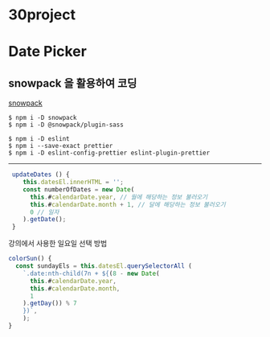 # 30project

# Date Picker

## snowpack 을 활용하여 코딩

[snowpack](https://www.snowpack.dev/)

```
$ npm i -D snowpack
$ npm i -D @snowpack/plugin-sass
```

```
$ npm i -D eslint
$ npm i --save-exact prettier
$ npm i -D eslint-config-prettier eslint-plugin-prettier
```

---

```javascript
 updateDates () {
    this.datesEl.innerHTML = '';
    const numberOfDates = new Date(
      this.#calendarDate.year, // 월에 해당하는 정보 불러오기
      this.#calendarDate.month + 1, // 달에 해당하는 정보 불러오기
      0 // 일자
    ).getDate();
 }
```

강의에서 사용한 일요일 선택 방법

```javascript
colorSun() {
  const sundayEls = this.datesEl.querySelectorAll (
    `.date:nth-child(7n + ${(8 - new Date(
      this.#calendarDate.year,
      this.#calendarDate.month,
      1
    ).getDay()) % 7
    })`,
    );
}
```
